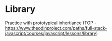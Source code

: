 # Library
Practice with prototypical inhertiance (TOP - https://www.theodinproject.com/paths/full-stack-javascript/courses/javascript/lessons/library)
